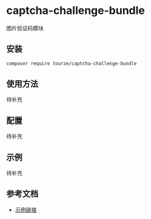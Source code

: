 # captcha-challenge-bundle

图片验证码模块

## 安装

```bash
composer require tourze/captcha-challenge-bundle
```

## 使用方法

待补充

## 配置

待补充

## 示例

待补充

## 参考文档

- [示例链接](https://example.com)
